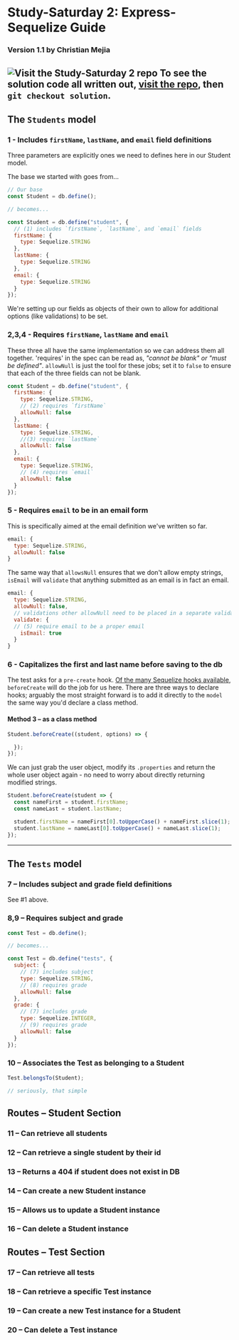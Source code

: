 # Study-Saturday 2: Express-Sequelize Guide

### **Version 1.1 by Christian Mejia**

## ![Visit the Study-Saturday 2 repo](https://dl1.cbsistatic.com/i/r/2017/04/06/719fd995-db78-4f39-b386-f0b3769a6644/thumbnail/64x64/b1f2be5a659b10a7d8a39bca6763e5b4/imgingest-1709774419801055667.png "Visit the Study-Saturday 2 repo") To see the solution code all written out, [visit the repo](https://github.com/FullstackAcademy/Study-Saturday-Week2), then `git checkout solution`.

## The `Students` model

### 1 - Includes `firstName`, `lastName`, and `email` field definitions

Three parameters are explicitly ones we need to defines here in our Student model.

The base we started with goes from...

```js
// Our base
const Student = db.define();

// becomes...

const Student = db.define("student", {
  // (1) includes `firstName`, `lastName`, and `email` fields
  firstName: {
    type: Sequelize.STRING
  },
  lastName: {
    type: Sequelize.STRING
  },
  email: {
    type: Sequelize.STRING
  }
});
```

We're setting up our fields as objects of their own to allow for additional options (like validations) to be set.

### 2,3,4 - Requires `firstName`, `lastName` and `email`

These three all have the same implementation so we can address them all together. 'requires' in the spec can be read as, _"cannot be blank" or "must be defined"_. `allowNull` is just the tool for these jobs; set it to `false` to ensure that each of the three fields can not be blank.

```js
const Student = db.define("student", {
  firstName: {
    type: Sequelize.STRING,
    // (2) requires `firstName`
    allowNull: false
  },
  lastName: {
    type: Sequelize.STRING,
    //(3) requires `lastName`
    allowNull: false
  },
  email: {
    type: Sequelize.STRING,
    // (4) requires `email`
    allowNull: false
  }
});
```

### 5 - Requires `email` to be in an email form

This is specifically aimed at the email definition we've written so far.

```js
email: {
  type: Sequelize.STRING,
  allowNull: false
}
```

The same way that `allowsNull` ensures that we don't allow empty strings, `isEmail` will `validate` that anything submitted as an email is in fact an email.

```js
email: {
  type: Sequelize.STRING,
  allowNull: false,
  // validations other allowNull need to be placed in a separate validate block
  validate: {
  // (5) require email to be a proper email
    isEmail: true
  }
}
```

### 6 - Capitalizes the first and last name before saving to the db

The test asks for a `pre-create` hook. [Of the many Sequelize hooks available](http://docs.sequelizejs.com/manual/tutorial/hooks.html), `beforeCreate` will do the job for us here. There are three ways to declare hooks; arguably the most straight forward is to add it directly to the `model` the same way you'd declare a class method.

#### Method 3 – as a class method

```js
Student.beforeCreate((student, options) => {

  });
});
```

We can just grab the user object, modify its `.properties` and return the whole user object again - no need to worry about directly returning modified strings.

```js
Student.beforeCreate(student => {
  const nameFirst = student.firstName;
  const nameLast = student.lastName;

  student.firstName = nameFirst[0].toUpperCase() + nameFirst.slice(1);
  student.lastName = nameLast[0].toUpperCase() + nameLast.slice(1);
});
```

---

## The `Tests` model

### 7 – Includes subject and grade field definitions

See #1 above.

### 8,9 – Requires subject and grade

```js
const Test = db.define();

// becomes...

const Test = db.define("tests", {
  subject: {
    // (7) includes subject
    type: Sequelize.STRING,
    // (8) requires grade
    allowNull: false
  },
  grade: {
    // (7) includes grade
    type: Sequelize.INTEGER,
    // (9) requires grade
    allowNull: false
  }
});
```

### 10 – Associates the Test as belonging to a Student

```js
Test.belongsTo(Student);

// seriously, that simple
```

## Routes – Student Section

### 11 – Can retrieve all students

### 12 – Can retrieve a single student by their id

### 13 – Returns a 404 if student does not exist in DB

### 14 – Can create a new Student instance

### 15 – Allows us to update a Student instance

### 16 – Can delete a Student instance

## Routes – Test Section

### 17 – Can retrieve all tests

### 18 – Can retrieve a specific Test instance

### 19 – Can create a new Test instance for a Student

### 20 – Can delete a Test instance

